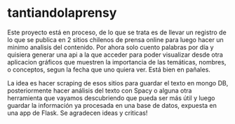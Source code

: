 # tantiandolaprensy
Este proyecto está en proceso, de lo que se trata es de llevar un registro de lo que se publica en 2 sitios chilenos de prensa online para luego hacer un minimo analisis del contenido. Por ahora solo cuento palabras por día y quisiera generar una api a la que acceder para poder visualizar desde otra aplicacion gráficos que muestren la importancia de las temáticas, nombres, o conceptos, segun la fecha que uno quiera ver. 
Está bien en pañales. 

La idea es hacer scraping de esos sitios para guardar el texto en mongo DB, posteriormente hacer análisis del texto con Spacy o alguna otra herramienta que vayamos descubriendo que pueda ser más útil y luego guardar la información ya procesada en una base de datos, expuesta en una app de Flask. Se agradecen ideas y criticas!
